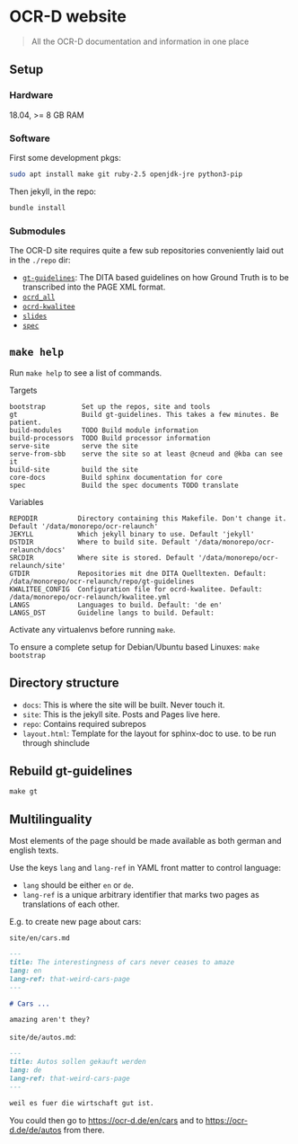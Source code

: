 # OCR-D website

> All the OCR-D documentation and information in one place

## Setup

### Hardware

18.04, >= 8 GB RAM

### Software

First some development pkgs:

```sh
sudo apt install make git ruby-2.5 openjdk-jre python3-pip
```

Then jekyll, in the repo:

```sh
bundle install
```

### Submodules

The OCR-D site requires quite a few sub repositories conveniently laid out in
the `./repo` dir:

* [`gt-guidelines`](`gt-guidelines`): The DITA based guidelines on how Ground
  Truth is to be transcribed into the PAGE XML format. 
* [`ocrd_all`](`ocrd_all`)
* [`ocrd-kwalitee`](`ocrd-kwalitee`)
* [`slides`](`slides`)
* [`spec`](`spec`)

## `make help`
Run `make help` to see a list of commands.

<!-- BEGIN-EVAL make help -->

  Targets

    bootstrap         Set up the repos, site and tools
    gt                Build gt-guidelines. This takes a few minutes. Be patient.
    build-modules     TODO Build module information
    build-processors  TODO Build processor information
    serve-site        serve the site
    serve-from-sbb    serve the site so at least @cneud and @kba can see it
    build-site        build the site
    core-docs         Build sphinx documentation for core
    spec              Build the spec documents TODO translate

  Variables

    REPODIR          Directory containing this Makefile. Don't change it. Default '/data/monorepo/ocr-relaunch'
    JEKYLL           Which jekyll binary to use. Default 'jekyll'
    DSTDIR           Where to build site. Default '/data/monorepo/ocr-relaunch/docs'
    SRCDIR           Where site is stored. Default '/data/monorepo/ocr-relaunch/site'
    GTDIR            Repositories mit dne DITA Quelltexten. Default: /data/monorepo/ocr-relaunch/repo/gt-guidelines
    KWALITEE_CONFIG  Configuration file for ocrd-kwalitee. Default: /data/monorepo/ocr-relaunch/kwalitee.yml
    LANGS            Languages to build. Default: 'de en'
    LANGS_DST        Guideline langs to build. Default: 

<!-- END-EVAL -->

Activate any virtualenvs before running `make`.

To ensure a complete setup for Debian/Ubuntu based Linuxes: `make bootstrap`

## Directory structure

* `docs`: This is where the site will be built. Never touch it.
* `site`: This is the jekyll site. Posts and Pages live here.
* `repo`: Contains required subrepos
* `layout.html`: Template for the layout for sphinx-doc to use. to be run through shinclude

## Rebuild gt-guidelines

```
make gt
```

## Multilinguality

Most elements of the page should be made available as both german and english texts.

Use the keys `lang` and `lang-ref` in YAML front matter to control language:
* `lang` should be either `en` or `de`.
* `lang-ref` is a unique arbitrary identifier that marks two pages as translations of each other.

E.g. to create new page about cars:

`site/en/cars.md`

```markdown
---
title: The interestingness of cars never ceases to amaze
lang: en
lang-ref: that-weird-cars-page
---

# Cars ...

amazing aren't they?
```

`site/de/autos.md`:

```markdown
---
title: Autos sollen gekauft werden
lang: de
lang-ref: that-weird-cars-page
---

weil es fuer die wirtschaft gut ist.
```

You could then go to https://ocr-d.de/en/cars and to https://ocr-d.de/de/autos from there.
